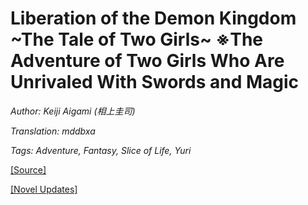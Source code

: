 # Liberation of the Demon Kingdom \~The Tale of Two Girls\~ ※The Adventure of Two Girls Who Are Unrivaled With Swords and Magic
  
_Author:_ _Keiji Aigami (相上圭司)_

_Translation: mddbxa_

_Tags: Adventure, Fantasy, Slice of Life, Yuri_

[\[Source\]](https://ncode.syosetu.com/n6348iq/)

[\[Novel Updates\]](https://www.novelupdates.com/series/liberation-of-the-demon-kingdom-the-tale-of-two-girls-%E2%80%BBthe-adventure-of-two-girls-who-are-unrivaled-with-swords-and-magic/)

